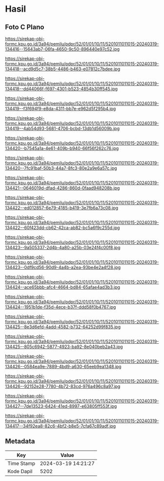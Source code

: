 # Hasil

## Foto C Plano

https://sirekap-obj-formc.kpu.go.id/3a94/pemilu/pdpr/52/01/01/10/11/5201011011015-20240319-134416--15643ab7-06fa-4650-9c50-896440e97c52.jpg

https://sirekap-obj-formc.kpu.go.id/3a94/pemilu/pdpr/52/01/01/10/11/5201011011015-20240319-134418--acd9d5c7-38b5-4486-b463-e07812c7bdee.jpg

https://sirekap-obj-formc.kpu.go.id/3a94/pemilu/pdpr/52/01/01/10/11/5201011011015-20240319-134418--dd44066f-f697-4301-b523-4854b30ff545.jpg

https://sirekap-obj-formc.kpu.go.id/3a94/pemilu/pdpr/52/01/01/10/11/5201011011015-20240319-134419--f3f694f9-e8da-4311-bb7e-e962d5f295b4.jpg

https://sirekap-obj-formc.kpu.go.id/3a94/pemilu/pdpr/52/01/01/10/11/5201011011015-20240319-134419--4ab54d93-5681-4706-bcbd-13db1d56009b.jpg

https://sirekap-obj-formc.kpu.go.id/3a94/pemilu/pdpr/52/01/01/10/11/5201011011015-20240319-134420--b7545a1a-4e61-409b-b940-66f56f262c76.jpg

https://sirekap-obj-formc.kpu.go.id/3a94/pemilu/pdpr/52/01/01/10/11/5201011011015-20240319-134420--7fc91baf-50b3-44a7-8fc3-80e2a9e6a57c.jpg

https://sirekap-obj-formc.kpu.go.id/3a94/pemilu/pdpr/52/01/01/10/11/5201011011015-20240319-134421--0646019d-dfad-4286-860d-0faad948208b.jpg

https://sirekap-obj-formc.kpu.go.id/3a94/pemilu/pdpr/52/01/01/10/11/5201011011015-20240319-134422--ed012857-6e79-4185-b419-3e7fb6a73c08.jpg

https://sirekap-obj-formc.kpu.go.id/3a94/pemilu/pdpr/52/01/01/10/11/5201011011015-20240319-134422--60f423dd-cb62-42ca-ab82-bc5a6f9c255d.jpg

https://sirekap-obj-formc.kpu.go.id/3a94/pemilu/pdpr/52/01/01/10/11/5201011011015-20240319-134423--9a505337-2d4b-4a80-a25b-03e24f4c00f8.jpg

https://sirekap-obj-formc.kpu.go.id/3a94/pemilu/pdpr/52/01/01/10/11/5201011011015-20240319-134423--0df9cd56-90d9-4a4b-a2ea-93be4e2a4f28.jpg

https://sirekap-obj-formc.kpu.go.id/3a94/pemilu/pdpr/52/01/01/10/11/5201011011015-20240319-134424--ace65bbb-afc4-4664-bd84-65afae4ad3b3.jpg

https://sirekap-obj-formc.kpu.go.id/3a94/pemilu/pdpr/52/01/01/10/11/5201011011015-20240319-134424--1951b1de-f35d-4ece-b37f-ddd58f0b4767.jpg

https://sirekap-obj-formc.kpu.go.id/3a94/pemilu/pdpr/52/01/01/10/11/5201011011015-20240319-134425--8e3d6efd-4add-4582-b732-64252d99f835.jpg

https://sirekap-obj-formc.kpu.go.id/3a94/pemilu/pdpr/52/01/01/10/11/5201011011015-20240319-134425--805c6942-5877-4923-ba92-8e040beb2a43.jpg

https://sirekap-obj-formc.kpu.go.id/3a94/pemilu/pdpr/52/01/01/10/11/5201011011015-20240319-134426--0584ea9e-7889-4bd9-a630-65eeb9ea1348.jpg

https://sirekap-obj-formc.kpu.go.id/3a94/pemilu/pdpr/52/01/01/10/11/5201011011015-20240319-134426--92152e28-7780-4b72-83cd-976a496c8a97.jpg

https://sirekap-obj-formc.kpu.go.id/3a94/pemilu/pdpr/52/01/01/10/11/5201011011015-20240319-134427--7de13523-6424-41ed-8997-e63805ff553f.jpg

https://sirekap-obj-formc.kpu.go.id/3a94/pemilu/pdpr/52/01/01/10/11/5201011011015-20240319-134417--34f92ea8-82c6-4bf2-b8e5-7cfa67c89adf.jpg


## Metadata

| Key        | Value               |
| ---------- | ------------------- |
| Time Stamp | 2024-03-19 14:21:27 |
| Kode Dapil | 5202                |




